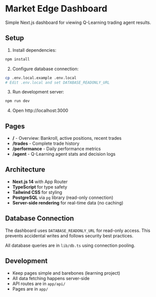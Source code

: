 # Market Edge Dashboard

Simple Next.js dashboard for viewing Q-Learning trading agent results.

## Setup

1. Install dependencies:
```bash
npm install
```

2. Configure database connection:
```bash
cp .env.local.example .env.local
# Edit .env.local and set DATABASE_READONLY_URL
```

3. Run development server:
```bash
npm run dev
```

4. Open http://localhost:3000

## Pages

- **/** - Overview: Bankroll, active positions, recent trades
- **/trades** - Complete trade history
- **/performance** - Daily performance metrics
- **/agent** - Q-Learning agent stats and decision logs

## Architecture

- **Next.js 14** with App Router
- **TypeScript** for type safety
- **Tailwind CSS** for styling
- **PostgreSQL** via `pg` library (read-only connection)
- **Server-side rendering** for real-time data (no caching)

## Database Connection

The dashboard uses `DATABASE_READONLY_URL` for read-only access. This prevents accidental writes and follows security best practices.

All database queries are in `lib/db.ts` using connection pooling.

## Development

- Keep pages simple and barebones (learning project)
- All data fetching happens server-side
- API routes are in `app/api/`
- Pages are in `app/`
